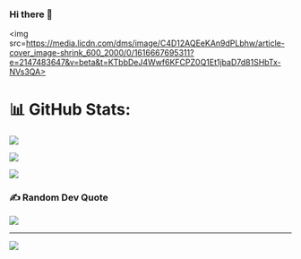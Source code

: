 ### Hi there 👋

<img src=https://media.licdn.com/dms/image/C4D12AQEeKAn9dPLbhw/article-cover_image-shrink_600_2000/0/1616667695311?e=2147483647&v=beta&t=KTbbDeJ4Wwf6KFCPZ0Q1Et1jbaD7d81SHbTx-NVs3QA>

# 📊 GitHub Stats:

![](https://github-readme-stats.vercel.app/api?username=Data-manavpatil&theme=radical&hide_border=false&include_all_commits=false&count_private=false)<br/>

![](https://github-readme-streak-stats.herokuapp.com/?user=Data-manavpatil&theme=radical&hide_border=false)<br/>

![](https://github-readme-stats.vercel.app/api/top-langs/?username=Data-manavpatil&theme=radical&hide_border=false&include_all_commits=false&count_private=false&layout=compact)

### ✍️ Random Dev Quote
![](https://quotes-github-readme.vercel.app/api?type=horizontal&theme=radical)

---
[![](https://visitcount.itsvg.in/api?id=Data-manavpatil&icon=0&color=0)](https://visitcount.itsvg.in)
